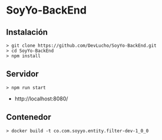 # SoyYo-BackEnd

## Instalación
```
> git clone https://github.com/DevLucho/SoyYo-BackEnd.git
> cd SoyYo-BackEnd
> npm install
```

## Servidor
```
> npm run start

```
- http://localhost:8080/

## Contenedor
```
> docker build -t co.com.soyyo.entity.filter-dev-1_0_0